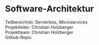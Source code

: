 # **Software-Architektur**

Teilbereich\(e\): Serverless, Microservices  
Projektleiter: Christian Holzberger  
Projektteam: Christian Holzberger  
Github-Repo:

